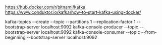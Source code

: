 https://hub.docker.com/r/bitnami/kafka
https://www.conduktor.io/kafka/how-to-start-kafka-using-docker/



kafka-topics --create --topic <topic-name> --partitions 1 --replication-factor 1 --bootstrap-server localhost:9092
kafka-console-producer --topic <topic-name> --bootstrap-server localhost:9092
kafka-console-consumer --topic <topic-name> --from-beginning --bootstrap-server localhost:9092


